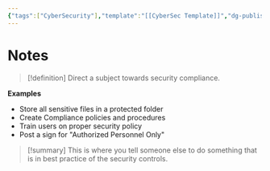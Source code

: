 ```yaml
---
{"tags":["CyberSecurity"],"template":"[[CyberSec Template]]","dg-publish":true,"permalink":"/600-coding/security/google-cyber-sec/cybersec-security-controls-directive/","dgPassFrontmatter":true}
---
```


# Notes
> [!definition] 
> Direct a subject towards security compliance. 

**Examples**
- Store all sensitive files in a protected folder
- Create Compliance policies and procedures
- Train users on proper security policy
- Post a sign for "Authorized Personnel Only"


> [!summary] 
> This is where you tell someone else to do something that is in best practice of the security controls. 


